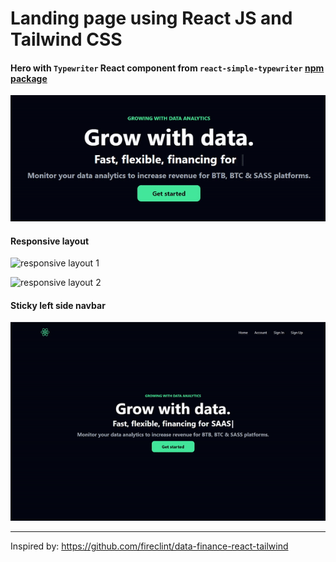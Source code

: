 # Landing page using React JS and Tailwind CSS

#### Hero with `Typewriter` React component from `react-simple-typewriter` [npm package](https://www.npmjs.com/package/react-simple-typewriter)

![hero typewriter](demo/hero_typewriter.gif)

#### Responsive layout

![responsive layout 1](demo/responsive_layout_1.gif)

![responsive layout 2](demo/responsive_layout_2.gif)

#### Sticky left side navbar

![sticky left side navbar](demo/sticky_left_side_navbar.gif)

---

Inspired by: https://github.com/fireclint/data-finance-react-tailwind

